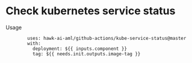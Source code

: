 # Check kubernetes service status
Usage
```
        uses: hawk-ai-aml/github-actions/kube-service-status@master
        with:
          deployment: ${{ inputs.component }}
          tag: ${{ needs.init.outputs.image-tag }}
```